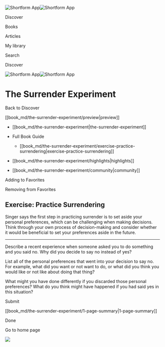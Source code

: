 ![Shortform App](/img/logo.36a2399e.svg)![Shortform App](/img/logo-dark.70c1b072.svg)

Discover

Books

Articles

My library

Search

Discover

![Shortform App](/img/logo.36a2399e.svg)![Shortform App](/img/logo-dark.70c1b072.svg)

# The Surrender Experiment

Back to Discover

[[book_md/the-surrender-experiment/preview|preview]]

  * [[book_md/the-surrender-experiment|the-surrender-experiment]]
  * Full Book Guide

    * [[book_md/the-surrender-experiment/exercise-practice-surrendering|exercise-practice-surrendering]]
  * [[book_md/the-surrender-experiment/highlights|highlights]]
  * [[book_md/the-surrender-experiment/community|community]]



Adding to Favorites 

Removing from Favorites 

## Exercise: Practice Surrendering

Singer says the first step in practicing surrender is to set aside your personal preferences, which can be challenging when making decisions. Think through your own process of decision-making and consider whether it would be beneficial to set your preferences aside in the future.

* * *

Describe a recent experience when someone asked you to do something and you said no. Why did you decide to say no instead of yes?

List all of the personal preferences that went into your decision to say no. For example, what did you want or not want to do, or what did you think you would like or not like about doing that thing?

What might you have done differently if you discarded those personal preferences? What do you think might have happened if you had said yes in this situation?

Submit 

[[book_md/the-surrender-experiment/1-page-summary|1-page-summary]]

Done

Go to home page 

![](https://bat.bing.com/action/0?ti=56018282&Ver=2&mid=6ff956de-16f6-4151-b53c-eef3a87610fc&sid=1711133063fa11eebdec89a8b8ae3bbc&vid=171147a063fa11eea7440fcfeb230d96&vids=0&msclkid=N&pi=0&lg=en-US&sw=800&sh=600&sc=24&nwd=1&tl=Shortform%20%7C%20Book&p=https%3A%2F%2Fwww.shortform.com%2Fapp%2Fbook%2Fthe-surrender-experiment%2Fexercise-practice-surrendering&r=&lt=434&evt=pageLoad&sv=1&rn=696599)

